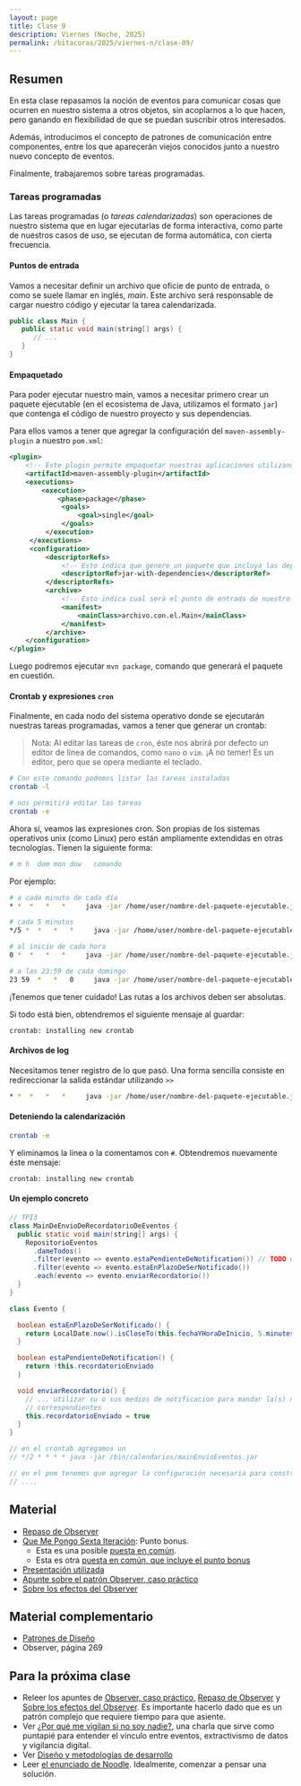 ```yaml
---
layout: page
title: Clase 9
description: Viernes (Noche, 2025)
permalink: /bitacoras/2025/viernes-n/clase-09/
---
```



## Resumen

En esta clase repasamos la noción de eventos para comunicar cosas que ocurren en nuestro sistema a otros objetos, sin acoplarnos a lo que hacen, pero ganando en flexibilidad de que se puedan suscribir otros interesados.

Además, introducimos el concepto de patrones de comunicación entre componentes, entre los que aparecerán viejos conocidos junto a nuestro nuevo concepto de eventos.

Finalmente, trabajaremos sobre tareas programadas.

### Tareas programadas

Las tareas programadas (o _tareas calendarizadas_) son operaciones de nuestro sistema que en lugar ejecutarlas de forma interactiva, como parte de nuestros casos de uso, se ejecutan de forma automática, con cierta frecuencia.

####  Puntos de entrada

Vamos a necesitar definir un archivo que oficie de punto de entrada, o como se suele llamar en inglés, _main_. Este archivo será responsable de cargar nuestro código y ejecutar la tarea calendarizada.

```java
public class Main {
   public static void main(string[] args) {
      // ...
   }
}
```

#### Empaquetado

Para poder ejecutar nuestro main, vamos a necesitar primero crear un paquete ejecutable (en el ecosistema de Java, utilizamos el formato `jar`) que contenga el código de nuestro proyecto y sus dependencias.

Para ellos vamos a tener que agregar la configuración del `maven-assembly-plugin` a nuestro `pom.xml`:

```xml
<plugin>
    <!-- Este plugin permite empaquetar nuestras aplicaciones utilizando distintos formatos -->
    <artifactId>maven-assembly-plugin</artifactId>
    <executions>
        <execution>
            <phase>package</phase>
             <goals>
                 <goal>single</goal>
             </goals>
         </execution>
     </executions>
     <configuration>
         <descriptorRefs>
             <!-- Esto indica que genere un paquete que incluya las dependencias -->
             <descriptorRef>jar-with-dependencies</descriptorRef>
         </descriptorRefs>
         <archive>
             <!-- Esto indica cual será el punto de entrada de nuestro ejecutable -->
             <manifest>
                 <mainClass>archivo.con.el.Main</mainClass>
             </manifest>
         </archive>
    </configuration>
</plugin>
```

Luego podremos ejecutar `mvn package`, comando que generará el paquete en cuestión.

#### Crontab y expresiones `cron`

Finalmente, en cada nodo del sistema operativo donde se ejecutarán nuestras tareas programadas, vamos a tener que generar un crontab:

> Nota: Al editar las tareas de `cron`, éste nos abrirá por defecto un editor de línea de comandos, como `nano` o `vim`. ¡A no temer! Es un editor, pero que se opera mediante el teclado.


```bash
# Con este comando podemos listar las tareas instaladas
crontab -l
```

```bash
# nos permitirá editar las tareas
crontab -e
```

Ahora sí, veamos las expresiones cron. Son propias de los sistemas operativos unix (como Linux) pero están ampliamente extendidas en otras tecnologías. Tienen la siguiente forma:

```bash
# m h  dom mon dow   comando
```

Por ejemplo:

```bash
# a cada minuto de cada día
* *  *   *   *     java -jar /home/user/nombre-del-paquete-ejecutable.jar
```

```bash
# cada 5 minutos
*/5 *  *   *   *     java -jar /home/user/nombre-del-paquete-ejecutable.jar
```


```bash
# al inicio de cada hora
0 *  *   *   *     java -jar /home/user/nombre-del-paquete-ejecutable.jar
```

```bash
# a las 23:59 de cada domingo
23 59  *   *   0     java -jar /home/user/nombre-del-paquete-ejecutable.jar
```

¡Tenemos que tener cuidado! Las rutas a los archivos deben ser absolutas.

Si todo está bien, obtendremos el siguiente mensaje al guardar:

```
crontab: installing new crontab
```

#### Archivos de log

Necesitamos tener registro de lo que pasó. Una forma sencilla consiste en redireccionar la salida estándar utilizando `>>`

```bash
* *  *   *   *     java -jar /home/user/nombre-del-paquete-ejecutable.jar >> /home/user/tarea_programada.log
```

#### Deteniendo la calendarización

```bash
crontab -e
```

Y eliminamos la línea o la comentamos con `#`. Obtendremos nuevamente éste mensaje:

```
crontab: installing new crontab
```

#### Un ejemplo concreto

```java
// TPI3
class MainDeEnvioDeRecordatorioDeEventos {
  public static void main(string[] args) {
    RepositorioEventos
      .dameTodos()
      .filter(evento => evento.estaPendienteDeNotification()) // TODO delegar en el repositorio
      .filter(evento => evento.estaEnPlazoDeSerNotificado())
      .each(evento => evento.enviarRecordatorio())
  }
}

class Evento {

  boolean estaEnPlazoDeSerNotificado() {
    return LocalDate.now().isCloseTo(this.fechaYHoraDeInicio, 5.minutes())
  }

  boolean estaPendienteDeNotification() {
    return !this.recordatorioEnviado
  }

  void enviarRecordatorio() {
    // ... utilizar su o sus medios de notificacion para mandar la(s) notificacion(es)
    // correspondientes
    this.recordatorioEnviado = true
  }
}

// en el crontab agregamos un
// */2 * * * * java -jar /bin/calendarios/mainEnvioEventos.jar

// en el pom tenemos que agregar la configuración necesaria para construir este jar
// ....
```

## Material

- [Repaso de Observer](https://gist.github.com/flbulgarelli/142210fd84d13e9df8f9d0290215bebd)
- [Que Me Pongo Sexta Iteración](https://docs.google.com/document/d/1NxqhJj70kt-_4aw-CawlISdJZyedzoOcLAVJAZVZISE/edit): Punto bonus.
   - Esta es una posible [puesta en común](https://drive.google.com/file/d/1JPWEYqw0a_ylqq2zF3zLa2SscGqPFPGg/view?usp=sharing).
   - Esta es otra [puesta en común, que incluye el punto bonus](https://github.com/flbulgarelli/qmp6)
- [Presentación utilizada](https://docs.google.com/presentation/d/1ZSxNDDsTcsi26ZvX69ysqdwmZ_NH_OW3EC7loYpZGSc/edit)
- [Apunte sobre el patrón Observer, caso práctico](https://docs.google.com/document/d/1h8Cce8faTG65RXoElPvAsPS-I8H2MxMbemzMcYCL56I/edit)
- [Sobre los efectos del Observer](https://docs.google.com/document/d/1UwTcRLugqDgZuqfWvOxckwk27UBjDo70AF1znzX24QM/edit#heading=h.y04j3mise0wn)

## Material complementario

- [Patrones de Diseño](https://www.utnianos.com.ar/foro/attachment.php?aid=3577)
- Observer, página 269


## Para la próxima clase

- Releer los apuntes de [Observer, caso práctico](https://docs.google.com/document/d/1h8Cce8faTG65RXoElPvAsPS-I8H2MxMbemzMcYCL56I/edit), [Repaso de Observer](https://gist.github.com/flbulgarelli/142210fd84d13e9df8f9d0290215bebd) y [Sobre los efectos del Observer](https://docs.google.com/document/d/1UwTcRLugqDgZuqfWvOxckwk27UBjDo70AF1znzX24QM/edit#heading=h.y04j3mise0wn). Es importante hacerlo dado que es un patrón complejo que requiere tiempo para que asiente.
- Ver [¿Por qué me vigilan si no soy nadie?](https://www.youtube.com/watch?v=NPE7i8wuupk), una charla que sirve como puntapié para entender el vínculo entre eventos, extractivismo de datos y  vigilancia digital.
- Ver [Diseño y metodologías de desarrollo](https://docs.google.com/document/d/11PQO8NPSOV4SW0ZwtFsh4RCtWubuEBV6E5qPicqJNKs/edit)
- Leer [el enunciado de Noodle](https://docs.google.com/document/d/1-Qpv38kB29lNuzIi88TkTg4LGbO_iNijoVesZyvG5wM/edit#heading=h.3sssitpwxf4t). Idealmente, comenzar a pensar una solución.
